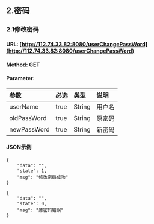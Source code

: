 ## 2.密码

### 2.1修改密码

#### URL: [http://112.74.33.82:8080/userChangePassWord](http://112.74.33.82:8080/userChangePassWord)

#### Method: GET

#### Parameter:

| 参数 | 必选 | 类型 | 说明 |
| :--- | :--- | :--- | :--- |
| userName | true | String | 用户名 |
| oldPassWord | true | String | 原密码 |
| newPassWord | true | String | 新密码 |

#### JSON示例

```
{
    "data": "",
    "state": 1,
    "msg": "修改密码成功"
}
```

```
{
    "data": "",
    "state": 0,
    "msg": "原密码错误"
}
```




